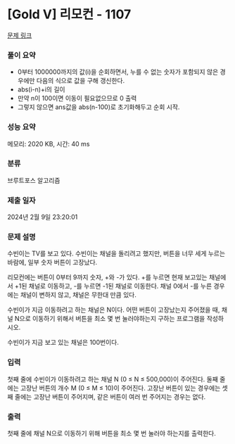 # [Gold V] 리모컨 - 1107 

[문제 링크](https://www.acmicpc.net/problem/1107) 

### 풀이 요약
- 0부터 1000000까지의 값(i)을 순회하면서, 누를 수 없는 숫자가 포함되지 않은 경우에만 다음의 식으로 값을 구해 갱신한다.
- abs(i-n)+i의 길이
- 만약 n이 100이면 이동이 필요없으므로 0 출력
- 그렇지 않으면 ans값을 abs(n-100)로 초기화해두고 순회 시작.
  
### 성능 요약

메모리: 2020 KB, 시간: 40 ms

### 분류

브루트포스 알고리즘

### 제출 일자

2024년 2월 9일 23:20:01

### 문제 설명

<p>수빈이는 TV를 보고 있다. 수빈이는 채널을 돌리려고 했지만, 버튼을 너무 세게 누르는 바람에, 일부 숫자 버튼이 고장났다.</p>

<p>리모컨에는 버튼이 0부터 9까지 숫자, +와 -가 있다. +를 누르면 현재 보고있는 채널에서 +1된 채널로 이동하고, -를 누르면 -1된 채널로 이동한다. 채널 0에서 -를 누른 경우에는 채널이 변하지 않고, 채널은 무한대 만큼 있다.</p>

<p>수빈이가 지금 이동하려고 하는 채널은 N이다. 어떤 버튼이 고장났는지 주어졌을 때, 채널 N으로 이동하기 위해서 버튼을 최소 몇 번 눌러야하는지 구하는 프로그램을 작성하시오. </p>

<p>수빈이가 지금 보고 있는 채널은 100번이다.</p>

### 입력 

 <p>첫째 줄에 수빈이가 이동하려고 하는 채널 N (0 ≤ N ≤ 500,000)이 주어진다.  둘째 줄에는 고장난 버튼의 개수 M (0 ≤ M ≤ 10)이 주어진다. 고장난 버튼이 있는 경우에는 셋째 줄에는 고장난 버튼이 주어지며, 같은 버튼이 여러 번 주어지는 경우는 없다.</p>

### 출력 

 <p>첫째 줄에 채널 N으로 이동하기 위해 버튼을 최소 몇 번 눌러야 하는지를 출력한다.</p>

